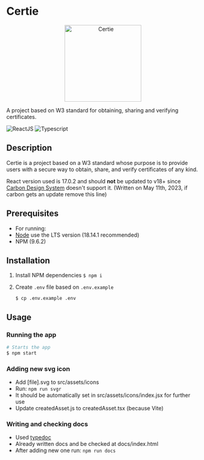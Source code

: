# Certie

<p align="center">
<a href="https://github.com/weareneopix/certie-fe" target="blank"><img src="https://i.imgur.com/dXPPY5T.png" width="200" alt="Certie" /></a>

A project based on W3 standard for obtaining, sharing and verifying certificates.

</p>

![ReactJS](https://img.shields.io/badge/-ReactJs-61DAFB?logo=react&logoColor=white&style=for-the-badge) ![Typescript](https://shields.io/badge/TypeScript-3178C6?logo=TypeScript&logoColor=FFF&style=for-the-badge)

## Description

Certie is a project based on a W3 standard whose purpose is to provide users with a secure way to obtain, share, and verify certificates of any kind.

React version used is 17.0.2 and should **not** be updated to v18+ since [Carbon Design System](https://carbondesignsystem.com/) doesn't support it. (Written on May 11th, 2023, if carbon gets an update remove this line)

## Prerequisites

- For running:
- [Node](https://nodejs.org/en) use the LTS version (18.14.1 recommended)
- NPM (9.6.2)

## Installation

1. Install NPM dependencies `$ npm i`

2. Create `.env` file based on `.env.example`

   `$ cp .env.example .env`

## Usage

### Running the app

```bash
# Starts the app
$ npm start
```

### Adding new svg icon

- Add [file].svg to src/assets/icons
- Run: `npm run svgr`
- It should be automatically set in src/assets/icons/index.jsx for further use
- Update createdAsset.js to createdAsset.tsx (because Vite)

### Writing and checking docs

- Used [typedoc](https://typedoc.org/)
- Already written docs and be checked at docs/index.html  
- After adding new one run: `npm run docs`

